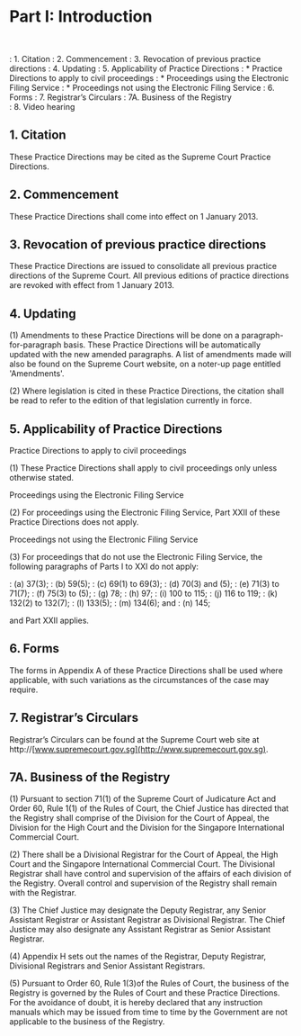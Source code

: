 # Part I: Introduction
&nbsp;

: 1\. Citation
: 2\. Commencement
: 3\. Revocation of previous practice directions
: 4\. Updating
: 5\. Applicability of Practice Directions
: * Practice Directions to apply to civil proceedings
: * Proceedings using the Electronic Filing Service
: * Proceedings not using the Electronic Filing Service
: 6\. Forms
: 7\. Registrar’s Circulars
: 7A. Business of the Registry  
:  8. Video hearing


## 1\. Citation

These Practice Directions may be cited as the Supreme Court Practice Directions.

## 2\. Commencement

These Practice Directions shall come into effect on 1 January 2013.

## 3\. Revocation of previous practice directions

These Practice Directions are issued to consolidate all previous practice directions of the Supreme Court.  All previous editions of practice directions are revoked with effect from 1 January 2013.

## 4\. Updating

(1) Amendments to these Practice Directions will be done on a paragraph-for-paragraph basis.  These Practice Directions will be
automatically updated with the new amended paragraphs.  A list of amendments made will also be found on the Supreme Court website, on a noter-up page entitled 'Amendments'.

(2) Where legislation is cited in these Practice Directions, the citation shall be read to refer to the edition of that legislation currently in force.

## 5\. Applicability of Practice Directions

Practice Directions to apply to civil proceedings

(1) These Practice Directions shall apply to civil proceedings only unless otherwise stated.

Proceedings using the Electronic Filing Service

(2) For proceedings using the Electronic Filing Service, Part XXII of these Practice Directions does not apply.

Proceedings not using the Electronic Filing Service

(3) For proceedings that do not use the Electronic Filing Service, the following paragraphs of Parts I to XXI do not apply:

: (a) 37(3);
: (b) 59(5);
: (c) 69(1) to 69(3);
: (d) 70(3) and (5);
: (e) 71(3) to 71(7);
: (f) 75(3) to (5);
: (g) 78;
: (h) 97;
: (i) 100 to 115;
: (j) 116 to 119;
: (k) 132(2) to 132(7);
: (l) 133(5);
: (m) 134(6); and
: (n) 145;

and Part XXII applies.

## 6. Forms

The forms in Appendix A of these Practice Directions shall be used where applicable, with such variations as the circumstances of the case may require.

## 7\. Registrar’s Circulars

Registrar’s Circulars can be found at the Supreme Court web site at http://[www.supremecourt.gov.sg](http://www.supremecourt.gov.sg).

## 7A. Business of the Registry

(1) Pursuant to section 71(1) of the Supreme Court of Judicature Act and Order 60, Rule 1(1) of the Rules of Court, the Chief Justice has directed that the Registry shall comprise of the Division for the Court of Appeal, the Division for the High Court and the Division for the Singapore International Commercial Court.

(2) There shall be a Divisional Registrar for the Court of Appeal, the High Court and the Singapore International Commercial Court. The Divisional Registrar shall have control and supervision of the affairs of each division of the Registry. Overall control and supervision of the Registry shall remain with the Registrar.

(3) The Chief Justice may designate the Deputy Registrar, any Senior Assistant Registrar or Assistant Registrar as Divisional Registrar. The Chief Justice may also designate any Assistant Registrar as Senior Assistant Registrar.

(4) Appendix H sets out the names of the Registrar, Deputy Registrar, Divisional Registrars and Senior Assistant Registrars.

(5) Pursuant to Order 60, Rule 1(3)of the Rules of Court, the business of the Registry is governed by the Rules of Court and these Practice Directions. For the avoidance of doubt, it is hereby declared that any instruction manuals which may be issued from time to time by the Government are not applicable to the business of the Registry.

